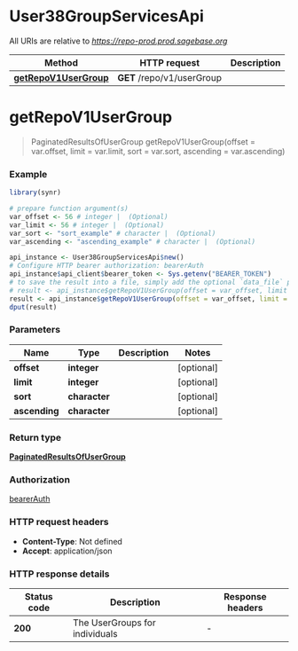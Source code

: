 # User38GroupServicesApi

All URIs are relative to *https://repo-prod.prod.sagebase.org*

Method | HTTP request | Description
------------- | ------------- | -------------
[**getRepoV1UserGroup**](User38GroupServicesApi.md#getRepoV1UserGroup) | **GET** /repo/v1/userGroup | 


# **getRepoV1UserGroup**
> PaginatedResultsOfUserGroup getRepoV1UserGroup(offset = var.offset, limit = var.limit, sort = var.sort, ascending = var.ascending)



### Example
```R
library(synr)

# prepare function argument(s)
var_offset <- 56 # integer |  (Optional)
var_limit <- 56 # integer |  (Optional)
var_sort <- "sort_example" # character |  (Optional)
var_ascending <- "ascending_example" # character |  (Optional)

api_instance <- User38GroupServicesApi$new()
# Configure HTTP bearer authorization: bearerAuth
api_instance$api_client$bearer_token <- Sys.getenv("BEARER_TOKEN")
# to save the result into a file, simply add the optional `data_file` parameter, e.g.
# result <- api_instance$getRepoV1UserGroup(offset = var_offset, limit = var_limit, sort = var_sort, ascending = var_ascendingdata_file = "result.txt")
result <- api_instance$getRepoV1UserGroup(offset = var_offset, limit = var_limit, sort = var_sort, ascending = var_ascending)
dput(result)
```

### Parameters

Name | Type | Description  | Notes
------------- | ------------- | ------------- | -------------
 **offset** | **integer**|  | [optional] 
 **limit** | **integer**|  | [optional] 
 **sort** | **character**|  | [optional] 
 **ascending** | **character**|  | [optional] 

### Return type

[**PaginatedResultsOfUserGroup**](PaginatedResultsOfUserGroup.md)

### Authorization

[bearerAuth](../README.md#bearerAuth)

### HTTP request headers

 - **Content-Type**: Not defined
 - **Accept**: application/json

### HTTP response details
| Status code | Description | Response headers |
|-------------|-------------|------------------|
| **200** | The UserGroups for individuals |  -  |

